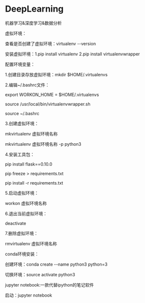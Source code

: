 # DeepLearning
机器学习&amp;深度学习&amp;数据分析

虚拟环境：

查看是否创建了虚拟环境：virtualenv --version

安装虚拟环境：1.pip install virtualenv 2.pip install virtualenvwrapper 

配置环境变量：

1.创建目录存放虚拟环境：mkdir $HOME/.virtualenvs

2.编辑~/.bashrc文件：

export WORKON_HOME = $HOME/.virtualenvs

source /usr/local/bin/virtualenvwrapper.sh

source ~/.bashrc

3.创建虚拟环境：

mkvirtualenv 虚拟环境名称

mkvirtualenv 虚拟环境名称 -p python3

4.安装工具包：

pip install flask==0.10.0

pip freeze > requirements.txt

pip install -r requirements.txt

5.启动虚拟环境：

workon 虚拟环境名称

6.退出当前虚拟环境：

deactivate

7.删除虚拟环境：

rmvirtualenv 虚拟环境名称

conda环境安装：

创建环境：conda create --name python3 python=3

切换环境：source activate python3

jupyter notebook:一款代替ipython的笔记软件

启动：jupyter notebook